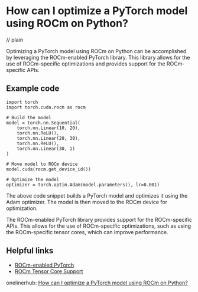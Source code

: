 # How can I optimize a PyTorch model using ROCm on Python?
// plain

Optimizing a PyTorch model using ROCm on Python can be accomplished by leveraging the ROCm-enabled PyTorch library. This library allows for the use of ROCm-specific optimizations and provides support for the ROCm-specific APIs.

## Example code

```
import torch
import torch.cuda.rocm as rocm

# Build the model
model = torch.nn.Sequential(
    torch.nn.Linear(10, 20),
    torch.nn.ReLU(),
    torch.nn.Linear(20, 30),
    torch.nn.ReLU(),
    torch.nn.Linear(30, 1)
)

# Move model to ROCm device
model.cuda(rocm.get_device_id())

# Optimize the model
optimizer = torch.optim.Adam(model.parameters(), lr=0.001)
```

The above code snippet builds a PyTorch model and optimizes it using the Adam optimizer. The model is then moved to the ROCm device for optimization.

The ROCm-enabled PyTorch library provides support for the ROCm-specific APIs. This allows for the use of ROCm-specific optimizations, such as using the ROCm-specific tensor cores, which can improve performance.

## Helpful links
- [ROCm-enabled PyTorch](https://pytorch.org/rocm/)
- [ROCm Tensor Core Support](https://github.com/ROCmSoftwarePlatform/MIOpen/blob/master/docs/TensorCore.md)

onelinerhub: [How can I optimize a PyTorch model using ROCm on Python?](https://onelinerhub.com/python-pytorch/how-can-i-optimize-a-pytorch-model-using-rocm-on-python)